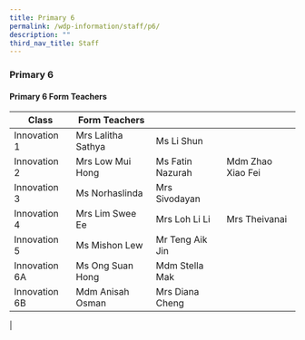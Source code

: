 ```yaml
---
title: Primary 6
permalink: /wdp-information/staff/p6/
description: ""
third_nav_title: Staff
---
```

### **Primary 6**

#### **Primary 6 Form Teachers**

| Class | Form Teachers |  |  |
|---|---|---|---|
| Innovation 1 | Mrs Lalitha Sathya | Ms Li Shun |  
| Innovation 2 | Mrs Low Mui Hong | Ms Fatin Nazurah | Mdm Zhao Xiao Fei
| Innovation 3 | Ms Norhaslinda | Mrs Sivodayan |  
| Innovation 4 | Mrs Lim Swee Ee | Mrs Loh Li Li |  Mrs Theivanai
| Innovation 5 | Ms Mishon Lew | Mr Teng Aik Jin |  
| Innovation 6A | Ms Ong Suan Hong | Mdm Stella Mak |   
| Innovation 6B | Mdm Anisah Osman | Mrs Diana Cheng |  
|